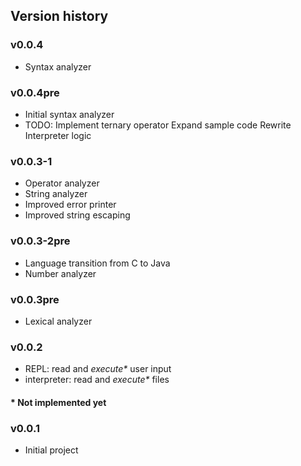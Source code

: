 ## Version history

### v0.0.4
- Syntax analyzer

### v0.0.4pre
- Initial syntax analyzer
- TODO: Implement ternary operator
        Expand sample code
        Rewrite Interpreter logic

### v0.0.3-1
- Operator analyzer
- String analyzer
- Improved error printer
- Improved string escaping

### v0.0.3-2pre
- Language transition from C to Java
- Number analyzer

### v0.0.3pre
- Lexical analyzer

### v0.0.2
- REPL: read and _execute*_ user input
- interpreter: read and _execute*_ files

#### * Not implemented yet

### v0.0.1
- Initial project
